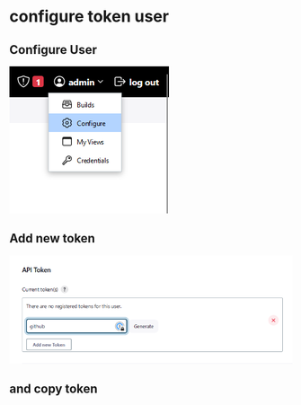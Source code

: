 # configure token user

## Configure User

![qownnotes-media-DeBZyS](../../media/qownnotes-media-DeBZyS.png)

## Add new token

![qownnotes-media-PvmJol](../../media/qownnotes-media-PvmJol.png)

## and copy token

